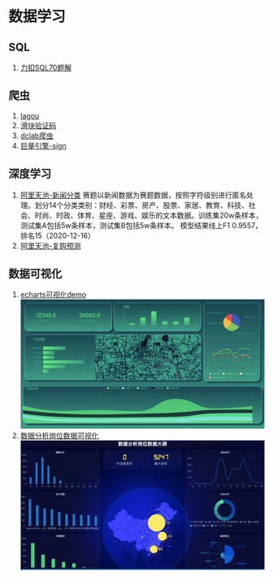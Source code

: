 # 数据学习

## SQL

1. [力扣SQL70题解](sql/%E5%8A%9B%E6%89%A3)

## 爬虫
1. [lagou](%E7%88%AC%E8%99%AB/lagou)
2. [滑块验证码](%E7%88%AC%E8%99%AB/captcha.py)
3. [dclab爬虫](%E7%88%AC%E8%99%AB/dclab.py)
4. [巨量引擎-sign](%E7%88%AC%E8%99%AB/juliang.py)

## 深度学习
1. [阿里天池-新闻分类](deeplearn/newclassification_base_bert.ipynb)
    赛题以新闻数据为赛题数据，按照字符级别进行匿名处理。划分14个分类类别：财经、彩票、房产、股票、家居、教育、科技、社会、时尚、时政、体育、星座、游戏、娱乐的文本数据。训练集20w条样本，测试集A包括5w条样本，测试集B包括5w条样本。
    模型结果线上F1 0.9557，排名15（2020-12-16）
2. [阿里天池-复购预测](ml/比赛/repeat_buy02.ipynb)

## 数据可视化
1. [echarts可视化demo](https://wyaming89.github.io/datav)
    ![bi](img/Snip20210401_2.png)
2. [数据分析岗位数据可视化](http://139.199.77.47/)
    ![datajob](img/Snip20210401_3.png)

